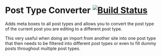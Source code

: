 Post Type Converter [![Build Status](https://travis-ci.org/voceconnect/post-type-converter.png?branch=master)](https://travis-ci.org/voceconnect/post-type-converter)
==================

Adds meta boxes to all post types and allows you to convert the post type of the current post you are editing to a different post type.

This very useful when doing an import from another site into one post type that then needs to be filtered into different post types or even to fill dummy posts throughout multiple post types.
